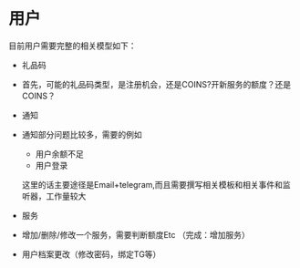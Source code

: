 # 用户

目前用户需要完整的相关模型如下：

- 礼品码
 - 首先，可能的礼品码类型，是注册机会，还是COINS?开新服务的额度？还是COINS？
- 通知
 - 通知部分问题比较多，需要的例如
   - 用户余额不足
   - 用户登录  

   这里的话主要途径是Email+telegram,而且需要撰写相关模板和相关事件和监听器，工作量较大
- 服务
 - 增加/删除/修改一个服务，需要判断额度Etc （完成：增加服务）

- 用户档案更改（修改密码，绑定TG等）
